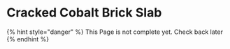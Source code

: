 # Cracked Cobalt Brick Slab

{% hint style="danger" %}
This Page is not complete yet. Check back later
{% endhint %}

